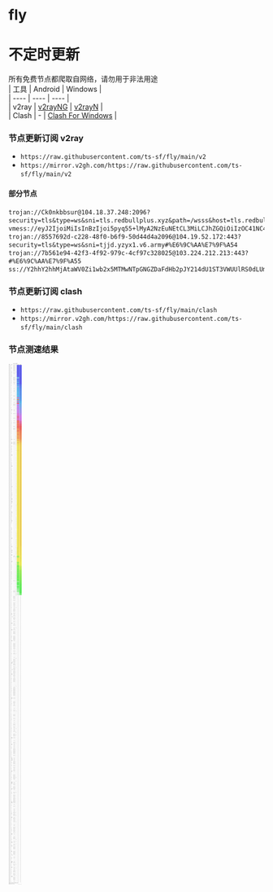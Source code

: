 # fly
# 不定时更新
所有免费节点都爬取自网络，请勿用于非法用途  
|  工具  | Android  | Windows  |  
|  ----  | ----   | ----  |  
| v2ray  | [v2rayNG](https://github.com/2dust/v2rayNG/releases) | [v2rayN](https://github.com/2dust/v2rayN/releases) |  
| Clash  | - | [Clash For Windows](https://github.com/2dust/clashN/releases) | 
  
### 节点更新订阅  v2ray
- `https://raw.githubusercontent.com/ts-sf/fly/main/v2`  
- `https://mirror.v2gh.com/https://raw.githubusercontent.com/ts-sf/fly/main/v2`  

#### 部分节点  
``` 
trojan://Ck0nkbbsur@104.18.37.248:2096?security=tls&type=ws&sni=tls.redbullplus.xyz&path=/wsss&host=tls.redbullplus.xyz#%E6%9C%AA%E7%9F%A52
vmess://eyJ2IjoiMiIsInBzIjoi5pyq55+lMyA2NzEuNEtCL3MiLCJhZGQiOiIzOC41NC4xMjUuMzciLCJwb3J0IjoiMjM1OTQiLCJpZCI6Ijc1OTA1ZTAyLWFjZWYtNDU3Ny05NWViLTczNGRjM2VkOWViYiIsImFpZCI6IjAiLCJzY3kiOiJhdXRvIiwibmV0Ijoid3MiLCJ0eXBlIjoiIiwiaG9zdCI6IiIsInBhdGgiOiIvYXJraT9lZD0yMDQ4IiwidGxzIjoiIiwic25pIjoiIiwidGVzdF9uYW1lIjoiMyJ9
trojan://8557692d-c228-48f0-b6f9-50d44d4a2096@104.19.52.172:443?security=tls&type=ws&sni=tjjd.yzyx1.v6.army#%E6%9C%AA%E7%9F%A54
trojan://7b561e94-42f3-4f92-979c-4cf97c328025@103.224.212.213:443?#%E6%9C%AA%E7%9F%A55
ss://Y2hhY2hhMjAtaWV0Zi1wb2x5MTMwNTpGNGZDaFdHb2pJY214dU1ST3VWUUlRS0dLUmRnMDl2S2ZHcDJTVHpTcmR6clVTd1o=@45.87.219.110:51348#%E6%9C%AA%E7%9F%A56%204.4MB%2Fs
```
### 节点更新订阅  clash
- `https://raw.githubusercontent.com/ts-sf/fly/main/clash`  
- `https://mirror.v2gh.com/https://raw.githubusercontent.com/ts-sf/fly/main/clash`  

### 节点测速结果
![image](traffic.png)
